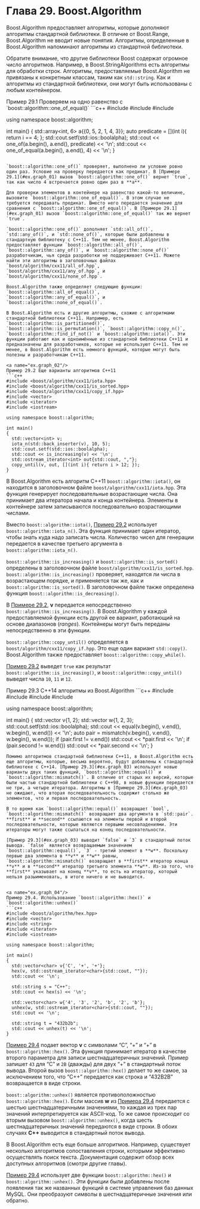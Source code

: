 # Глава 29. Boost.Algorithm

Boost.Algorithm предоставляет алгоритмы, которые дополняют алгоритмы стандартной библиотеки. В отличие от Boost.Range, Boost.Algorithm не вводит новые понятия. Алгоритмы, определенные в Boost.Algorithm напоминают алгоритмы из стандартной библиотеки.

Обратите внимание, что другие библиотеки Boost содержат огромное число алгоритмов. Например, в Boost.StringAlgorithms есть алгоритмы для обработки строк. Алгоритмы, предоставляемые Boost.Algorithm не привязаны к конкретным классам, таким как `std::string`. Как и алгоритмы из стандартной библиотеки, они могут быть использованы с любым контейнером.

<a name="ex.graph_01"/>
Пример 29.1 Проверяем на одно равенство с `boost::algorithm::one_of_equal()`
```c++
#include <boost/algorithm/cxx11/one_of.hpp>
#include <array>
#include <iostream>

using namespace boost::algorithm;

int main()
{
  std::array<int, 6> a{{0, 5, 2, 1, 4, 3}};
  auto predicate = [](int i){ return i == 4; };
  std::cout.setf(std::ios::boolalpha);
  std::cout << one_of(a.begin(), a.end(), predicate) << '\n';
  std::cout << one_of_equal(a.begin(), a.end(), 4) << '\n';
}
```

`boost::algorithm::one_of()` проверяет, выполнено ли условие ровно один раз. Условие на проверку передается как предикат. В [Примере 29.1](#ex.graph_01) вызов `boost::algorithm::one_of()` вернет `true`, так как число 4 встречается ровно один раз в **a**.

Для проверки элементов в контейнере на равенство какой-то величине, вызовите `boost::algorithm::one_of_equal()`. В этом случае не требуется передавать предикат. Вместо него передается значение для сравнения с `boost::algorithm::one_of_equal()`. В [Примере 29.1](#ex.graph_01) вызов `boost::algorithm::one_of_equal()` так же вернет `true`.

`boost::algorithm::one_of()` дополняет `std::all_of()`, `std::any_of()`, и `std::none_of()`, которые были добавлены в стандартную библиотеку с C++11. Тем не менее, Boost.Algorithm предоставляет функции `boost::algorithm::all_of()`, `boost::algorithm::any_of()`, и `boost::algorithm::none_of()` разработчикам, чья среда разработки не поддерживает C++11. Можете найти эти алгоритмы в заголовочных файлах `boost/algorithm/cxx11/all_of.hpp`, `boost/algorithm/cxx11/any_of.hpp`, и `boost/algorithm/cxx11/none_of.hpp`.

Boost.Algorithm также определяет следующие функции: `boost::algorithm::all_of_equal()`, `boost::algorithm::any_of_equal()`, и `boost::algorithm::none_of_equal()`.

В Boost.Algorithm есть и другие алгоритмы, схожие с алгоритмами стандартной библиотеки C++11. Например, есть `boost::algorithm::is_partitioned()`, `boost::algorithm::is_permutation()`, `boost::algorithm::copy_n()`, `boost::algorithm::find_if_not()` и `boost::algorithm::iota()`. Эти функции работают как и одноимённые из стандартной библиотеки C++11 и предназначены для разработчиков, которые не используют C++11. Тем не менее, в Boost.Algorithm есть немного функций, которые могут быть полезны и разработчикам C++11.

<a name="ex.graph_02"/>
Пример 29.2 Еще варианты алгоритмов C++11
```c++
#include <boost/algorithm/cxx11/iota.hpp>
#include <boost/algorithm/cxx11/is_sorted.hpp>
#include <boost/algorithm/cxx11/copy_if.hpp>
#include <vector>
#include <iterator>
#include <iostream>

using namespace boost::algorithm;

int main()
{
  std::vector<int> v;
  iota_n(std::back_inserter(v), 10, 5);
  std::cout.setf(std::ios::boolalpha);
  std::cout << is_increasing(v) << '\n';
  std::ostream_iterator<int> out{std::cout, ","};
  copy_until(v, out, [](int i){ return i > 12; });
}
```

В Boost.Algorithm есть алгоритм C++11 `boost::algorithm::iota()`, он находится в заголовочном файле `boost/algorithm/cxx11/iota.hpp`. Эта функция генерирует последовательные возрастающие числа. Она принимает два итератора начала и конца контейнера. Элементы в контейнере затем записываются последовательно возрастающими числами.

Вместо `boost::algorithm::iota()`, [Пример 29.2](#ex.graph_02) использует `boost::algorithm::iota_n()`. Эта функция принимает один итератор, чтобы знать куда надо записать числа. Количество чисел для генерации передается в качестве третьего аргумента в `boost::algorithm::iota_n()`.

`boost::algorithm::is_increasing()` и `boost::algorithm::is_sorted()` определены в заголовочном файле `boost/algorithm/cxx11/is_sorted.hpp`. `boost::algorithm::is_increasing()` проверяет, находятся ли числа в возрастающем порядке, и применяется так же, как и `boost::algorithm::is_sorted()`. В заголовочном файле также определена функция `boost::algorithm::is_decreasing()`. 

В [Примере 29.2](#ex.graph_02), **v** передается непосредственно `boost::algorithm::is_increasing()`. В Boost.Algorithm у каждой предоставляемой функции есть другой ее вариант, работающий на основе диапазонов (*ranges*). Контейнеры могут быть переданы непосредственно в эти функции.

`boost::algorithm::copy_until()` определяется в `boost/algorithm/cxx11/copy_if.hpp`. Это еще один вариант `std::copy()`. Boost.Algorithm также предоставляет `boost::algorithm::copy_while()`.

[Пример 29.2](#ex.graph_02) выведет `true` как результат `boost::algorithm::is_increasing()`, и `boost::algorithm::copy_until()` выведет числа `10`, `11` и `12`.

<a name="ex.graph_03"/>
Пример 29.3 C++14 алгоритмы из Boost.Algorithm
```c++
#include <boost/algorithm/cxx14/equal.hpp>
#include <boost/algorithm/cxx14/mismatch.hpp>
#include <vector>
#include <iostream>

using namespace boost::algorithm;

int main()
{
  std::vector<int> v{1, 2};
  std::vector<int> w{1, 2, 3};
  std::cout.setf(std::ios::boolalpha);
  std::cout << equal(v.begin(), v.end(), w.begin(), w.end()) << '\n';
  auto pair = mismatch(v.begin(), v.end(), w.begin(), w.end());
  if (pair.first != v.end())
    std::cout << *pair.first << '\n';
  if (pair.second != w.end())
    std::cout << *pair.second << '\n';
}
```
Помимо алгоритмов стандартной библиотеки C++11, в Boost.Algorithm есть еще алгоритмы, которые, весьма вероятно, будут добавлены к стандартной библиотеке с C++14. [Пример 29.3](#ex.graph_03) использует новые варианты двух таких функций, `boost::algorithm::equal()` и `boost::algorithm::mismatch()`. В отличие от старых их версий, которые были частью стандартной библиотеки с C++98, в новые функции передается не три, а четыре итератора. Алгоритмы в [Примере 29.3](#ex.graph_03) не ожидают, что вторая последовательность содержит столько же элементов, что и первая последовательность.

В то время как `boost::algorithm::equal()` возвращает `bool`, `boost::algorithm::mismatch()` возвращает два аргумента в `std::pair`. **first** и **second** ссылаются на элементы первой и второй последовательности, которые являются первыми несовпадениями. Эти итераторы могут также ссылаться на конец последовательности.

[Пример 29.3](#ex.graph_03) выводит `false` и `3` в стандартный поток вывода. `false` является возвращаемым значением `boost::algorithm::equal()`, `3` - третий элемент в **w**. Поскольку первые два элемента в **v** и **w** равны, `boost::algorithm::mismatch()` возвращает в **first** итератор конца **v** и в **second** итератор третьего элемента **w**. Из-за того, что **first** указывает на конец **v**, то есть на итератор, который нельзя разыименовать, в итоге ничего и не выводится.


<a name="ex.graph_04"/>
Пример 29.4. Использование `boost::algorithm::hex()` и `boost::algorithm::unhex()`
```c++
#include <boost/algorithm/hex.hpp>
#include <vector>
#include <string>
#include <iterator>
#include <iostream>

using namespace boost::algorithm;

int main()
{
  std::vector<char> v{'C', '+', '+'};
  hex(v, std::ostream_iterator<char>{std::cout, ""});
  std::cout << '\n';

  std::string s = "C++";
  std::cout << hex(s) << '\n';

  std::vector<char> w{'4', '3', '2', 'b', '2', 'b'};
  unhex(w, std::ostream_iterator<char>{std::cout, ""});
  std::cout << '\n';

  std::string t = "432b2b";
  std::cout << unhex(t) << '\n';
}
```
[Пример 29.4](#ex.graph_04) использует две функции `boost::algorithm::hex()` и `boost::algorithm::unhex()`. Эти функции были добавлены после появления так же названных функций в системе управления баз данных MySQL. Они преобразуют символы в шестнадцатеричные значения или обратно.

[Пример 29.4](#ex.graph_04) подает вектор **v** с символами “С”, “+” и “+” в `boost::algorithm::hex()`. Эта функция принимает итератор в качестве второго параметра для записи шестнадцатеричных значений. Пример запишет `43` для “C” и `2B` (дважды) для двух “+” в стандартный поток вывода. Второй вызов `boost::algorithm::hex()` делает то же самое, за исключением того, что “С++” передается как строка и “432B2B” возвращается в виде строки.

`boost::algorithm::unhex()` является противоположностью `boost::algorithm::hex()`. Если массив **w** из [Примера 29.4](#ex.graph_04) передается с шестью шестнадцатеричными значениями, то каждая из трех пар значений интерпретируется как ASCII-код. То же самое происходит со вторым вызовом
`boost::algorithm::unhex()`, когда шесть шестнадцатеричных значений передаются в виде строки. В обоих случаях **C++** выводится в стандартный поток вывода.

В Boost.Algorithm есть еще больше алгоритмов. Например, существует несколько алгоритмов сопоставления строки, которыми эффективно осуществлять поиск текста. Документация содержит обзор всех доступных алгоритмов (смотри другие главы).
